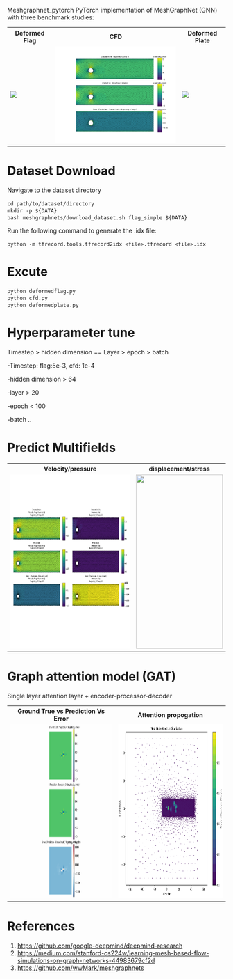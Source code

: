 Meshgraphnet_pytorch
PyTorch implementation of MeshGraphNet (GNN) with three benchmark studies:

<table>
  <tr>
    <th>Deformed Flag</th>
    <th>CFD</th>
    <th>Deformed Plate</th>
  </tr>
  <tr>
    <td><img src="./world_anim.gif" width="150"/></td>
    <td><img src="./cfd.gif" width="400"/></td>
    <td><img src="./deform_plate.gif" width="150"/></td>
  </tr>
</table>


# Dataset Download 
Navigate to the dataset directory


```
cd path/to/dataset/directory
mkdir -p ${DATA}
bash meshgraphnets/download_dataset.sh flag_simple ${DATA}
```
Run the following command to generate the .idx file:
```
python -m tfrecord.tools.tfrecord2idx <file>.tfrecord <file>.idx
```

# Excute
```
python deformedflag.py
python cfd.py
python deformedplate.py
```

# Hyperparameter tune 
Timestep > hidden dimension == Layer > epoch > batch  

-Timestep: flag:5e-3, cfd: 1e-4  

-hidden dimension > 64  

-layer > 20  

-epoch < 100  

-batch ..  

# Predict Multifields

<table>
  <tr>
    <th>Velocity/pressure</th>
    <th>displacement/stress</th>
  </tr>
  <tr>
    <td><img src="./cfd_v_p.gif" width="400" height= "400"/></td>
    <td><img src="./deform_plate.gif" width="200" height= "400" /></td>
  </tr>
</table>

# Graph attention model (GAT)

Single layer attention layer + encoder-processor-decoder

<table>
  <tr>
    <th>Ground True vs Prediction Vs Error</th>
    <th>Attention propogation</th>
  </tr>
  <tr>
    <td><img src="./x_velocity_anim_GAT.gif" width="400" height= "400"/></td>
    <td><img src="./attention_animation.gif" width="400" height= "400" /></td>
  </tr>
</table>


# References

1. https://github.com/google-deepmind/deepmind-research
2. https://medium.com/stanford-cs224w/learning-mesh-based-flow-simulations-on-graph-networks-44983679cf2d
3. https://github.com/wwMark/meshgraphnets


